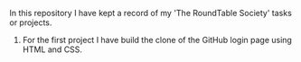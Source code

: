 In this repository I have kept a record of my 'The RoundTable Society' tasks or projects.
1. For the first project I have build the clone of the GitHub login page using HTML and CSS.
